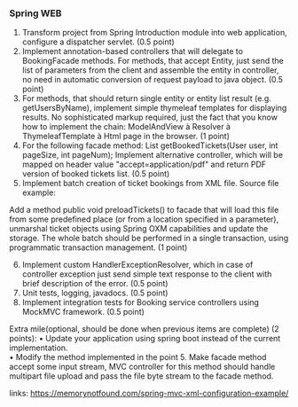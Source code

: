 ### Spring WEB

1. Transform project from Spring Introduction module into web application, configure a dispatcher
   servlet. (0.5 point)
2. Implement annotation-based controllers that will delegate to BookingFacade methods. For methods,
   that accept Entity, just send the list of parameters from the client and assemble the entity in
   controller, no need in automatic conversion of request payload to java object. (0.5 point)
3. For methods, that should return single entity or entity list result (e.g. getUsersByName),
   implement simple thymeleaf templates for displaying results. No sophisticated markup required,
   just the fact that you know how to implement the chain:
   ModelAndView à Resolver à ThymeleafTemplate à Html page in the browser. (1 point)
4. For the following facade method:
   List<Ticket> getBookedTickets(User user, int pageSize, int pageNum); Implement alternative
   controller, which will be mapped on header value "accept=application/pdf" and return PDF version
   of booked tickets list. (0.5 point)
5. Implement batch creation of ticket bookings from XML file. Source file example:
   <tickets>
   <ticket user="..." event="..." category="..." place="..."/>
   <ticket user="..." event="..." category="..." place="..."/>
   <ticket user="..." event="..." category="..." place="..."/>
   </tickets>

Add a method public void preloadTickets() to facade that will load this file from some predefined
place (or from a location specified in a parameter), unmarshal ticket objects using Spring OXM
capabilities and update the storage. The whole batch should be performed in a single transaction,
using programmatic transaction management. (1 point)

6. Implement custom HandlerExceptionResolver, which in case of controller exception just send simple
   text response to the client with brief description of the error. (0.5 point)
7. Unit tests, logging, javadocs. (0.5 point)
8. Implement integration tests for Booking service controllers using MockMVC framework. (0.5 point)

Extra mile(optional, should be done when previous items are complete) (2 points):
• Update your application using spring boot instead of the current implementation.  
• Modify the method implemented in the point 5. Make facade method accept some input stream, MVC
controller for this method should handle multipart file upload and pass the file byte stream to the
facade method.

links:
https://memorynotfound.com/spring-mvc-xml-configuration-example/
